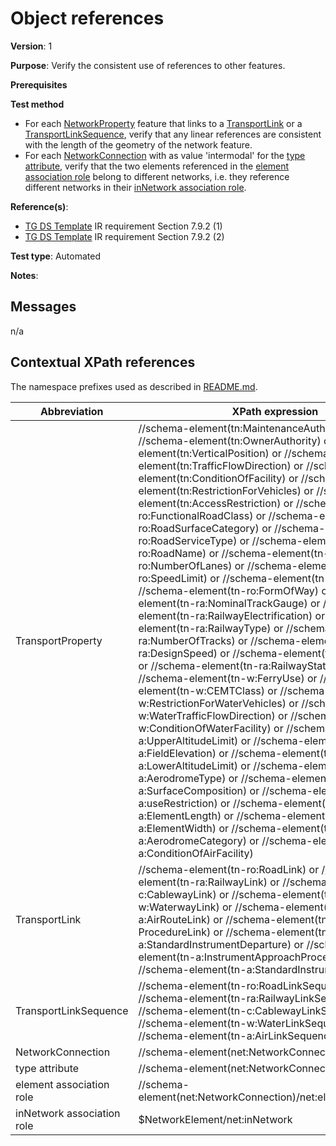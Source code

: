 # Object references

**Version**: 1

**Purpose**: Verify the consistent use of references to other features.

**Prerequisites**

**Test method**

* For each [NetworkProperty](#NetworkProperty) feature that links to a [TransportLink](#TransportLink) or a [TransportLinkSequence](#TransportLinkSequence), verify that any linear references are consistent with the length of the geometry of the network feature.
* For each [NetworkConnection](#NetworkConnection) with as value 'intermodal' for the [type attribute](#typeAttribute), verify that the two elements referenced in the [element association role](#elementAssociationRole) belong to different networks, i.e. they reference different networks in their [inNetwork association role](#inNetworkAssociationRole).

**Reference(s)**: 

* [TG DS Template](http://inspire.ec.europa.eu/id/ats/data-tn/3.2/tn-as/README#ref_TG_DS_tmpl) IR requirement Section 7.9.2 (1)
* [TG DS Template](http://inspire.ec.europa.eu/id/ats/data-tn/3.2/tn-as/README#ref_TG_DS_tmpl) IR requirement Section 7.9.2 (2)

**Test type**: Automated

**Notes**:

## Messages

n/a

## Contextual XPath references

The namespace prefixes used as described in [README.md](http://inspire.ec.europa.eu/id/ats/data-tn/3.2/tn-as/README#namespaces).

Abbreviation                                               |  XPath expression
---------------------------------------------------------- | -------------------------------------------------------------------------
TransportProperty <a name="TransportProperty"></a> 	| 	//schema-element(tn:MaintenanceAuthority) or //schema-element(tn:OwnerAuthority) or //schema-element(tn:VerticalPosition) or //schema-element(tn:TrafficFlowDirection) or //schema-element(tn:ConditionOfFacility) or //schema-element(tn:RestrictionForVehicles) or //schema-element(tn:AccessRestriction) or //schema-element(tn-ro:FunctionalRoadClass) or //schema-element(tn-ro:RoadSurfaceCategory) or //schema-element(tn-ro:RoadServiceType) or //schema-element(tn-ro:RoadName) or //schema-element(tn-ro:NumberOfLanes) or //schema-element(tn-ro:SpeedLimit) or //schema-element(tn-ro:RoadWidth) or //schema-element(tn-ro:FormOfWay) or //schema-element(tn-ra:NominalTrackGauge) or //schema-element(tn-ra:RailwayElectrification) or //schema-element(tn-ra:RailwayType) or //schema-element(tn-ra:NumberOfTracks) or //schema-element(tn-ra:DesignSpeed) or //schema-element(tn-ra:RailwayUse) or //schema-element(tn-ra:RailwayStationCode) or //schema-element(tn-w:FerryUse) or //schema-element(tn-w:CEMTClass) or //schema-element(tn-w:RestrictionForWaterVehicles) or //schema-element(tn-w:WaterTrafficFlowDirection) or //schema-element(tn-w:ConditionOfWaterFacility) or //schema-element(tn-a:UpperAltitudeLimit) or //schema-element(tn-a:FieldElevation) or //schema-element(tn-a:LowerAltitudeLimit) or //schema-element(tn-a:AerodromeType) or //schema-element(tn-a:SurfaceComposition) or //schema-element(tn-a:useRestriction) or //schema-element(tn-a:ElementLength) or //schema-element(tn-a:ElementWidth) or //schema-element(tn-a:AerodromeCategory) or //schema-element(tn-a:ConditionOfAirFacility)
TransportLink <a name="TransportLink"></a> 	| 	//schema-element(tn-ro:RoadLink) or //schema-element(tn-ra:RailwayLink) or //schema-element(tn-c:CablewayLink) or //schema-element(tn-w:WaterwayLink) or //schema-element(tn-a:AirRouteLink) or //schema-element(tn-a: ProcedureLink) or //schema-element(tn-a:StandardInstrumentDeparture) or //schema-element(tn-a:InstrumentApproachProcedure) or //schema-element(tn-a:StandardInstrumentArrival)
TransportLinkSequence <a name="TransportLinkSequence"></a> 	| 	//schema-element(tn-ro:RoadLinkSequence) or //schema-element(tn-ra:RailwayLinkSequence)or //schema-element(tn-c:CablewayLinkSequence) or //schema-element(tn-w:WaterLinkSequence) or //schema-element(tn-a:AirLinkSequence)
NetworkConnection <a name="NetworkConnection"></a>	|	//schema-element(net:NetworkConnection)
type attribute <a name="typeAttribute"></a>	|	//schema-element(net:NetworkConnection)/net:type
element association role <a name="elementAssociationRole"></a>	|	//schema-element(net:NetworkConnection)/net:element/@xlink:href
inNetwork association role <a name="inNetworkAssociationRole"></a>	|	$NetworkElement/net:inNetwork